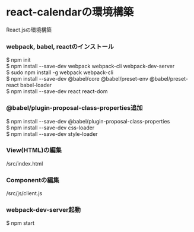 # react-calendarの環境構築
React.jsの環境構築

###  webpack, babel, reactのインストール
$ npm init<br>
$ npm install --save-dev webpack webpack-cli webpack-dev-server<br>
$ sudo npm install -g webpack webpack-cli<br>
$ npm install --save-dev @babel/core @babel/preset-env @babel/preset-react babel-loader<br>
$ npm install --save-dev react react-dom

### @babel/plugin-proposal-class-properties追加
$ npm install --save-dev @babel/plugin-proposal-class-properties<br>
$ npm install --save-dev css-loader<br>
$ npm install --save-dev style-loader

### View(HTML)の編集
/src/index.html

### Componentの編集
/src/js/client.js

### webpack-dev-server起動
$ npm start
